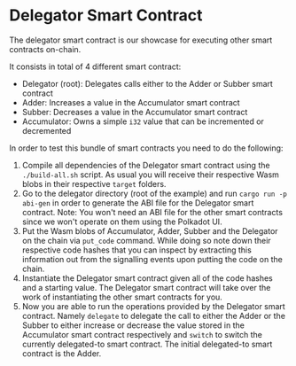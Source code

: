 # Delegator Smart Contract

The delegator smart contract is our showcase for executing other smart contracts on-chain.

It consists in total of 4 different smart contract:

- Delegator (root): Delegates calls either to the Adder or Subber smart contract
- Adder: Increases a value in the Accumulator smart contract
- Subber: Decreases a value in the Accumulator smart contract
- Accumulator: Owns a simple `i32` value that can be incremented or decremented

In order to test this bundle of smart contracts you need to do the following:

1. Compile all dependencies of the Delegator smart contract using the `./build-all.sh` script.
   As usual you will receive their respective Wasm blobs in their respective `target` folders.
1. Go to the delegator directory (root of the example) and run `cargo run -p abi-gen` in order
   to generate the ABI file for the Delegator smart contract.
   Note: You won't need an ABI file for the other smart contracts since we won't operate on them
         using the Polkadot UI.
1. Put the Wasm blobs of Accumulator, Adder, Subber and the Delegator on the chain via `put_code` command.
   While doing so note down their respective code hashes that you can inspect by extracting this information
   out from the signalling events upon putting the code on the chain.
1. Instantiate the Delegator smart contract given all of the code hashes and a starting value.
   The Delegator smart contract will take over the work of instantiating the other smart contracts for you.
1. Now you are able to run the operations provided by the Delegator smart contract.
   Namely `delegate` to delegate the call to either the Adder or the Subber to either increase or decrease
   the value stored in the Accumulator smart contract respectively and `switch` to switch the currently
   delegated-to smart contract.
   The initial delegated-to smart contract is the Adder.
